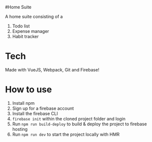 #Home Suite

A home suite consisting of a 
1. Todo list
2. Expense manager
3. Habit tracker

# Tech
Made with VueJS, Webpack, Git and Firebase!

# How to use

1. Install npm
2. Sign up for a firebase account
3. Install the firebase CLI
4. `firebase init` within the cloned project folder and login
5. Run `npm run build-deploy` to build & deploy the project to firebase hosting
6. Run `npm run dev` to start the project locally with HMR
